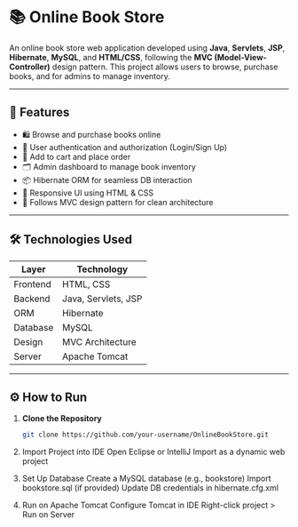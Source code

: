 # 📚 Online Book Store

An online book store web application developed using **Java**, **Servlets**, **JSP**, **Hibernate**, **MySQL**, and **HTML/CSS**, following the **MVC (Model-View-Controller)** design pattern. This project allows users to browse, purchase books, and for admins to manage inventory.

---

## 🚀 Features

- 🛍️ Browse and purchase books online
- 🔐 User authentication and authorization (Login/Sign Up)
- 🧾 Add to cart and place order
- 🗂️ Admin dashboard to manage book inventory
- 📦 Hibernate ORM for seamless DB interaction
- 🎨 Responsive UI using HTML & CSS
- 🧠 Follows MVC design pattern for clean architecture

---

## 🛠️ Technologies Used

| Layer      | Technology                        |
|------------|-----------------------------------|
| Frontend   | HTML, CSS                         |
| Backend    | Java, Servlets, JSP               |
| ORM        | Hibernate                         |
| Database   | MySQL                             |
| Design     | MVC Architecture                  |
| Server     | Apache Tomcat                     |


---

## ⚙️ How to Run

1. **Clone the Repository**
   ```bash
   git clone https://github.com/your-username/OnlineBookStore.git
2. Import Project into IDE
   Open Eclipse or IntelliJ
   Import as a dynamic web project

3. Set Up Database
   Create a MySQL database (e.g., bookstore)
  Import bookstore.sql (if provided)
  Update DB credentials in hibernate.cfg.xml

4. Run on Apache Tomcat
  Configure Tomcat in IDE
 Right-click project > Run on Server



